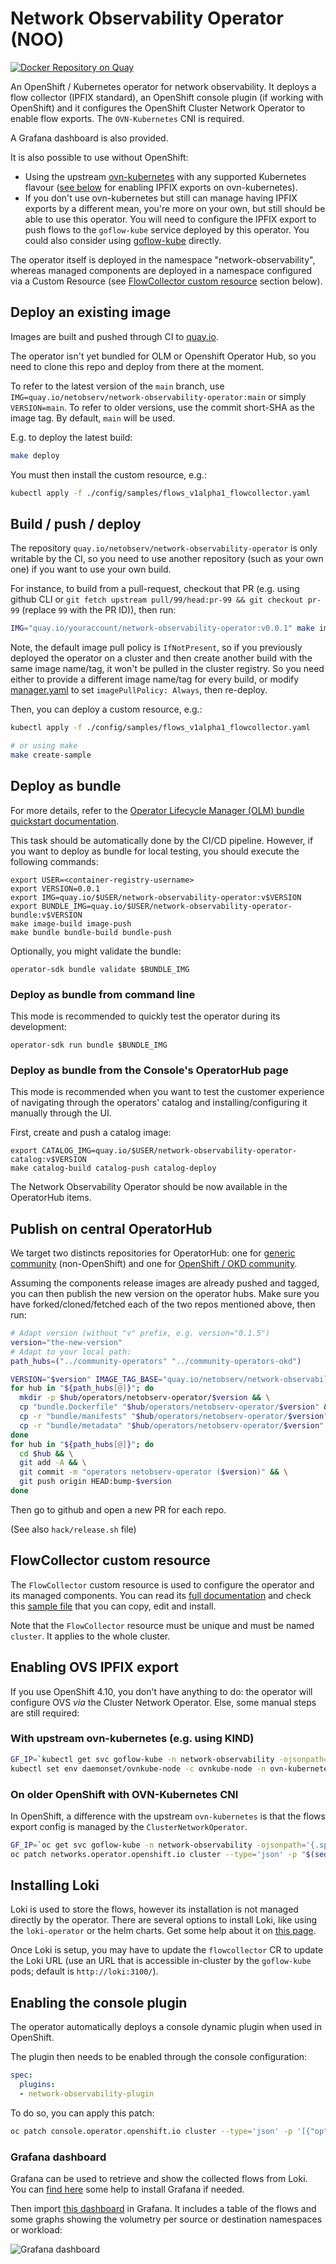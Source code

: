 # Network Observability Operator (NOO)

[![Docker Repository on Quay](https://quay.io/repository/netobserv/network-observability-operator/status "Docker Repository on Quay")](https://quay.io/repository/netobserv/network-observability-operator)

An OpenShift / Kubernetes operator for network observability. It deploys a flow collector (IPFIX standard), an OpenShift console plugin (if working with OpenShift) and it configures the OpenShift Cluster Network Operator to enable flow exports. The `OVN-Kubernetes` CNI is required.

A Grafana dashboard is also provided.

It is also possible to use without OpenShift:
- Using the upstream [ovn-kubernetes](https://github.com/ovn-org/ovn-kubernetes/) with any supported Kubernetes flavour ([see below](#ovnk-config) for enabling IPFIX exports on ovn-kubernetes).
- If you don't use ovn-kubernetes but still can manage having IPFIX exports by a different mean, you're more on your own, but still should be able to use this operator. You will need to configure the IPFIX export to push flows to the `goflow-kube` service deployed by this operator. You could also consider using [goflow-kube](https://github.com/netobserv/goflow2-kube-enricher) directly.

The operator itself is deployed in the namespace "network-observability", whereas managed components are deployed in a namespace configured via a Custom Resource (see [FlowCollector custom resource](#flowcollector-custom-resource) section below).

## Deploy an existing image

Images are built and pushed through CI to [quay.io](https://quay.io/repository/netobserv/network-observability-operator?tab=tags).

The operator isn't yet bundled for OLM or Openshift Operator Hub, so you need to clone this repo and deploy from there at the moment.

To refer to the latest version of the `main` branch, use `IMG=quay.io/netobserv/network-observability-operator:main` or simply `VERSION=main`. To refer to older versions, use the commit short-SHA as the image tag. By default, `main` will be used.

E.g. to deploy the latest build:

```bash
make deploy
```

You must then install the custom resource, e.g.:

```bash
kubectl apply -f ./config/samples/flows_v1alpha1_flowcollector.yaml
```

## Build / push / deploy

The repository `quay.io/netobserv/network-observability-operator` is only writable by the CI, so you need to use another repository (such as your own one) if you want to use your own build.

For instance, to build from a pull-request, checkout that PR (e.g. using github CLI or `git fetch upstream pull/99/head:pr-99 && git checkout pr-99` (replace `99` with the PR ID)), then run:

```bash
IMG="quay.io/youraccount/network-observability-operator:v0.0.1" make image-build image-push deploy
```

Note, the default image pull policy is `IfNotPresent`, so if you previously deployed the operator on a cluster and then create another build with the same image name/tag, it won't be pulled in the cluster registry. So you need either to provide a different image name/tag for every build, or modify [manager.yaml](./config/manager/manager.yaml) to set `imagePullPolicy: Always`, then re-deploy.

Then, you can deploy a custom resource, e.g.:

```bash
kubectl apply -f ./config/samples/flows_v1alpha1_flowcollector.yaml

# or using make
make create-sample
```

## Deploy as bundle

For more details, refer to the [Operator Lifecycle Manager (OLM) bundle quickstart documentation](https://sdk.operatorframework.io/docs/olm-integration/quickstart-bundle/).

This task should be automatically done by the CI/CD pipeline. However, if you want to deploy as
bundle for local testing, you should execute the following commands:

```
export USER=<container-registry-username>
export VERSION=0.0.1
export IMG=quay.io/$USER/network-observability-operator:v$VERSION
export BUNDLE_IMG=quay.io/$USER/network-observability-operator-bundle:v$VERSION
make image-build image-push
make bundle bundle-build bundle-push
```

Optionally, you might validate the bundle:
```
operator-sdk bundle validate $BUNDLE_IMG
```

### Deploy as bundle from command line

This mode is recommended to quickly test the operator during its development:

```
operator-sdk run bundle $BUNDLE_IMG
```

### Deploy as bundle from the Console's OperatorHub page

This mode is recommended when you want to test the customer experience of navigating through the
operators' catalog and installing/configuring it manually through the UI.

First, create and push a catalog image:

```
export CATALOG_IMG=quay.io/$USER/network-observability-operator-catalog:v$VERSION
make catalog-build catalog-push catalog-deploy
```

The Network Observability Operator should be now available in the OperatorHub items.

## Publish on central OperatorHub

We target two distincts repositories for OperatorHub: one for [generic community](https://github.com/k8s-operatorhub/community-operators) (non-OpenShift) and one for [OpenShift / OKD community](https://github.com/redhat-openshift-ecosystem/community-operators-prod).

Assuming the components release images are already pushed and tagged, you can then publish the new version on the operator hubs. Make sure you have forked/cloned/fetched each of the two repos mentioned above, then run:

```bash
# Adapt version (without "v" prefix, e.g. version="0.1.5")
version="the-new-version"
# Adapt to your local path:
path_hubs=("../community-operators" "../community-operators-okd")

VERSION="$version" IMAGE_TAG_BASE="quay.io/netobserv/network-observability-operator" make bundle bundle-build bundle-push
for hub in "${path_hubs[@]}"; do
  mkdir -p $hub/operators/netobserv-operator/$version && \
  cp "bundle.Dockerfile" "$hub/operators/netobserv-operator/$version" && \
  cp -r "bundle/manifests" "$hub/operators/netobserv-operator/$version" && \
  cp -r "bundle/metadata" "$hub/operators/netobserv-operator/$version"
done
for hub in "${path_hubs[@]}"; do
  cd $hub && \
  git add -A && \
  git commit -m "operators netobserv-operator ($version)" && \
  git push origin HEAD:bump-$version
done
```

Then go to github and open a new PR for each repo.

(See also `hack/release.sh` file)

## FlowCollector custom resource

The `FlowCollector` custom resource is used to configure the operator and its managed components. You can read its [full documentation](https://github.com/netobserv/network-observability-operator/blob/main/docs/FlowCollector.md) and check this [sample file](./config/samples/flows_v1alpha1_flowcollector.yaml) that you can copy, edit and install.

Note that the `FlowCollector` resource must be unique and must be named `cluster`. It applies to the whole cluster.

## Enabling OVS IPFIX export

If you use OpenShift 4.10, you don't have anything to do: the operator will configure OVS *via* the Cluster Network Operator. Else, some manual steps are still required:

<a name="ovnk-config"></a>

### With upstream ovn-kubernetes (e.g. using KIND)

```bash
GF_IP=`kubectl get svc goflow-kube -n network-observability -ojsonpath='{.spec.clusterIP}'` && echo $GF_IP
kubectl set env daemonset/ovnkube-node -c ovnkube-node -n ovn-kubernetes OVN_IPFIX_TARGETS="$GF_IP:2055"
```

### On older OpenShift with OVN-Kubernetes CNI

In OpenShift, a difference with the upstream `ovn-kubernetes` is that the flows export config is managed by the `ClusterNetworkOperator`.

```bash
GF_IP=`oc get svc goflow-kube -n network-observability -ojsonpath='{.spec.clusterIP}'` && echo $GF_IP
oc patch networks.operator.openshift.io cluster --type='json' -p "$(sed -e "s/GF_IP/$GF_IP/" ./config/samples/net-cluster-patch.json)"
```

## Installing Loki

Loki is used to store the flows, however its installation is not managed directly by the operator. There are several options to install Loki, like using the `loki-operator` or the helm charts. Get some help about it on [this page](https://github.com/netobserv/documents/blob/main/hack_loki.md).

Once Loki is setup, you may have to update the `flowcollector` CR to update the Loki URL (use an URL that is accessible in-cluster by the `goflow-kube` pods; default is `http://loki:3100/`).

## Enabling the console plugin

The operator automatically deploys a console dynamic plugin when used in OpenShift.

The plugin then needs to be enabled through the console configuration:

```yaml
spec:
  plugins:
  - network-observability-plugin
```

To do so, you can apply this patch:

```bash
oc patch console.operator.openshift.io cluster --type='json' -p '[{"op": "add", "path": "/spec/plugins", "value": ["network-observability-plugin"]}]'
```

### Grafana dashboard

Grafana can be used to retrieve and show the collected flows from Loki. You can [find here](https://github.com/netobserv/documents/blob/main/hack_loki.md#grafana) some help to install Grafana if needed.

Then import [this dashboard](./config/samples/dashboards/Network%20Observability.json) in Grafana. It includes a table of the flows and some graphs showing the volumetry per source or destination namespaces or workload:

![Grafana dashboard](./config/samples/dashboards/netobserv-grafana-dashboard.png)
